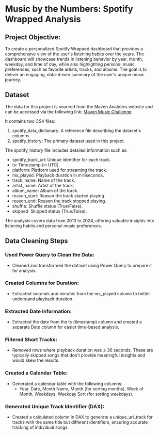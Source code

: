 # Music by the Numbers: Spotify Wrapped Analysis  


## Project Objective:

To create a personalized Spotify Wrapped dashboard that provides a comprehensive view of the user's listening habits over the years. The dashboard will showcase trends in listening behavior by year, month, weekday, and time of day, while also highlighting personal music preferences, such as favorite artists, tracks, and albums. The goal is to deliver an engaging, data-driven summary of the user's unique music journey.

## Dataset

The data for this project is sourced from the Maven Analytics website and can be accessed via the following link:
[Maven Music Challenge](https://mavenanalytics.io/challenges/maven-music-challenge/e161353d-9967-4297-869c-505de168e610)

It contains two CSV files:

1. spotify_data_dictionary: A reference file describing the dataset's columns.
2. spotify_history: The primary dataset used in this project.

The spotify_history file includes detailed information such as:

- spotify_track_uri: Unique identifier for each track.
- ts: Timestamp (in UTC).
- platform: Platform used for streaming the track.
- ms_played: Playback duration in milliseconds.
- track_name: Name of the track.
- artist_name: Artist of the track.
- album_name: Album of the track.
- reason_start: Reason the track started playing.
- reason_end: Reason the track stopped playing.
- shuffle: Shuffle status (True/False).
- skipped: Skipped status (True/False).

The analysis covers data from 2013 to 2024, offering valuable insights into listening habits and personal music preferences.

## Data Cleaning Steps

### Used Power Query to Clean the Data:  

- Cleaned and transformed the dataset using Power Query to prepare it for analysis.

### Created Columns for Duration:

- Extracted seconds and minutes from the ms_played column to better understand playback duration.

### Extracted Date Information:

- Extracted the date from the ts (timestamp) column and created a separate Date column for easier time-based analysis.

### Filtered Short Tracks:

- Removed rows where playback duration was ≤ 30 seconds. These are typically skipped songs that don't provide meaningful insights and would skew the results.

### Created a Calendar Table:

- Generated a calendar table with the following columns:
  - Year, Date, Month Name, Month (for sorting months), Week of Month, Weekdays, Weekday Sort (for sorting weekdays).

### Generated Unique Track Identifier (DAX):

- Created a calculated column in DAX to generate a unique_uri_track for tracks with the same title but different identifiers, ensuring accurate tracking of individual songs.

